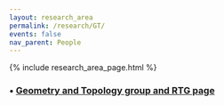 ```yaml
---
layout: research_area
permalink: /research/GT/
events: false
nav_parent: People
---
```


{% include research_area_page.html %}


<h3>&bull; <a href="{{site.url}}/geomtop/">Geometry and Topology group and RTG page</a></h3>